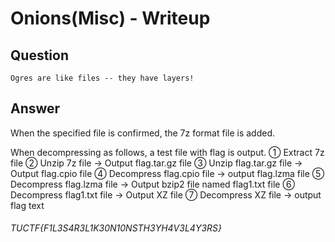 # Onions(Misc) - Writeup

## Question

````
Ogres are like files -- they have layers!
````

## Answer
When the specified file is confirmed, the 7z format file is added.

When decompressing as follows, a test file with flag is output.
① Extract 7z file
② Unzip 7z file → Output flag.tar.gz file
③ Unzip flag.tar.gz file → Output flag.cpio file
④ Decompress flag.cpio file → output flag.lzma file
⑤ Decompress flag.lzma file → Output bzip2 file named flag1.txt file
⑥ Decompress flag1.txt file → Output XZ file
⑦ Decompress XZ file → output flag text

###### TUCTF{F1L3S4R3L1K30N10NSTH3YH4V3L4Y3RS}
